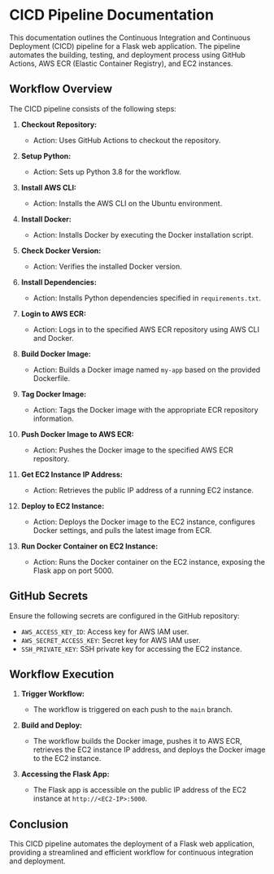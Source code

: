 # CICD Pipeline Documentation

This documentation outlines the Continuous Integration and Continuous Deployment (CICD) pipeline for a Flask web application. The pipeline automates the building, testing, and deployment process using GitHub Actions, AWS ECR (Elastic Container Registry), and EC2 instances.

## Workflow Overview

The CICD pipeline consists of the following steps:

1. **Checkout Repository:**
   - Action: Uses GitHub Actions to checkout the repository.

2. **Setup Python:**
   - Action: Sets up Python 3.8 for the workflow.

3. **Install AWS CLI:**
   - Action: Installs the AWS CLI on the Ubuntu environment.

4. **Install Docker:**
   - Action: Installs Docker by executing the Docker installation script.

5. **Check Docker Version:**
   - Action: Verifies the installed Docker version.

6. **Install Dependencies:**
   - Action: Installs Python dependencies specified in `requirements.txt`.

7. **Login to AWS ECR:**
   - Action: Logs in to the specified AWS ECR repository using AWS CLI and Docker.

8. **Build Docker Image:**
   - Action: Builds a Docker image named `my-app` based on the provided Dockerfile.

9. **Tag Docker Image:**
   - Action: Tags the Docker image with the appropriate ECR repository information.

10. **Push Docker Image to AWS ECR:**
    - Action: Pushes the Docker image to the specified AWS ECR repository.

11. **Get EC2 Instance IP Address:**
    - Action: Retrieves the public IP address of a running EC2 instance.

12. **Deploy to EC2 Instance:**
    - Action: Deploys the Docker image to the EC2 instance, configures Docker settings, and pulls the latest image from ECR.

13. **Run Docker Container on EC2 Instance:**
    - Action: Runs the Docker container on the EC2 instance, exposing the Flask app on port 5000.

## GitHub Secrets

Ensure the following secrets are configured in the GitHub repository:

- `AWS_ACCESS_KEY_ID`: Access key for AWS IAM user.
- `AWS_SECRET_ACCESS_KEY`: Secret key for AWS IAM user.
- `SSH_PRIVATE_KEY`: SSH private key for accessing the EC2 instance.

## Workflow Execution

1. **Trigger Workflow:**
   - The workflow is triggered on each push to the `main` branch.

2. **Build and Deploy:**
   - The workflow builds the Docker image, pushes it to AWS ECR, retrieves the EC2 instance IP address, and deploys the Docker image to the EC2 instance.

3. **Accessing the Flask App:**
   - The Flask app is accessible on the public IP address of the EC2 instance at `http://<EC2-IP>:5000`.


## Conclusion

This CICD pipeline automates the deployment of a Flask web application, providing a streamlined and efficient workflow for continuous integration and deployment.
